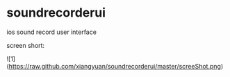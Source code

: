 soundrecorderui
===============

ios sound record user interface

screen short:

![1] (https://raw.github.com/xiangyuan/soundrecorderui/master/screeShot.png)
